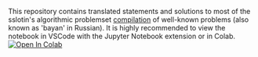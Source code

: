 This repository contains translated statements and solutions to most of the sslotin's algorithmic problemset [compilation](https://ru.algorithmica.org/cs/programming/bayans/) of well-known problems (also known as 'bayan' in Russian). It is highly recommended to view the notebook in VSCode with the Jupyter Notebook extension or in Colab. 
<a target="_blank" href="https://colab.research.google.com/github/anpaure/bayans_solutions/blob/main/bayans_solutions.ipynb">
  <img src="https://colab.research.google.com/assets/colab-badge.svg" alt="Open In Colab"/>
</a>
